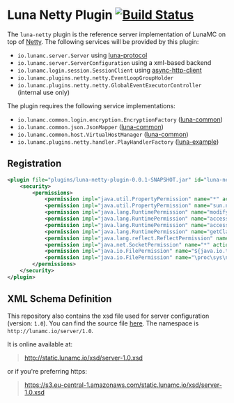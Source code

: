 # Luna Netty Plugin [![Build Status](https://travis-ci.org/LunaMC/plugin-netty.svg?branch=master)](https://travis-ci.org/LunaMC/plugin-netty)

The `luna-netty` plugin is the reference server implementation of LunaMC on top of [Netty](http://netty.io). The
following services will be provided by this plugin:

 * `io.lunamc.server.Server` using [luna-protocol](https://github.com/LunaMC/protocol)
 * `io.lunamc.server.ServerConfiguration` using a xml-based backend
 * `io.lunamc.login.session.SessionClient` using
   [async-http-client](https://github.com/AsyncHttpClient/async-http-client)
 * `io.lunamc.plugins.netty.netty.EventLoopGroupHolder`
 * `io.lunamc.plugins.netty.netty.GlobalEventExecutorController` (internal use only)

The plugin requires the following service implementations:

 * `io.lunamc.common.login.encryption.EncryptionFactory` ([luna-common](https://github.com/lunamc/common))
 * `io.lunamc.common.json.JsonMapper` ([luna-common](https://github.com/lunamc/common))
 * `io.lunamc.common.host.VirtualHostManager` ([luna-common](https://github.com/lunamc/common))
 * `io.lunamc.plugins.netty.handler.PlayHandlerFactory` ([luna-example](https://github.com/lunamc/plugin-example))

## Registration

```xml
<plugin file="plugins/luna-netty-plugin-0.0.1-SNAPSHOT.jar" id="luna-netty">
    <security>
        <permissions>
            <permission impl="java.util.PropertyPermission" name="*" action="read" />
            <permission impl="java.util.PropertyPermission" name="sun.nio.*" action="read,write" />
            <permission impl="java.lang.RuntimePermission" name="modifyThread" action="" />
            <permission impl="java.lang.RuntimePermission" name="accessDeclaredMembers" action="" />
            <permission impl="java.lang.RuntimePermission" name="accessClassInPackage.sun.misc" action="" />
            <permission impl="java.lang.RuntimePermission" name="getClassLoader" action="" />
            <permission impl="java.lang.reflect.ReflectPermission" name="suppressAccessChecks" action="" />
            <permission impl="java.net.SocketPermission" name="*" action="listen,accept,connect,resolve" />
            <permission impl="java.io.FilePermission" name="${java.io.tmpdir}" action="read,write,delete" />
            <permission impl="java.io.FilePermission" name="\proc\sys\net\core\somaxconn" action="read" />
        </permissions>
    </security>
</plugin>
```

## XML Schema Definition

This repository also contains the xsd file used for server configuration (version: `1.0`). You can find the source file
[here](./src/resources/xsd/server-1.0.xsd). The namespace is `http://lunamc.io/server/1.0`.

It is online available at:

> http://static.lunamc.io/xsd/server-1.0.xsd

or if you're preferring https:

> https://s3.eu-central-1.amazonaws.com/static.lunamc.io/xsd/server-1.0.xsd
